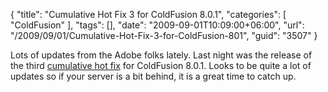 {
	"title": "Cumulative Hot Fix 3 for ColdFusion 8.0.1",
	"categories": [
		"ColdFusion"
	],
	"tags": [],
	"date": "2009-09-01T10:09:00+06:00",
	"url": "/2009/09/01/Cumulative-Hot-Fix-3-for-ColdFusion-801",
	"guid": "3507"
}

Lots of updates from the Adobe folks lately. Last night was the release of the third <a href="http://kb2.adobe.com/cps/511/cpsid_51180.html">cumulative hot fix</a> for ColdFusion 8.0.1. Looks to be quite a lot of updates so if your server is a bit behind, it is a great time to catch up.
